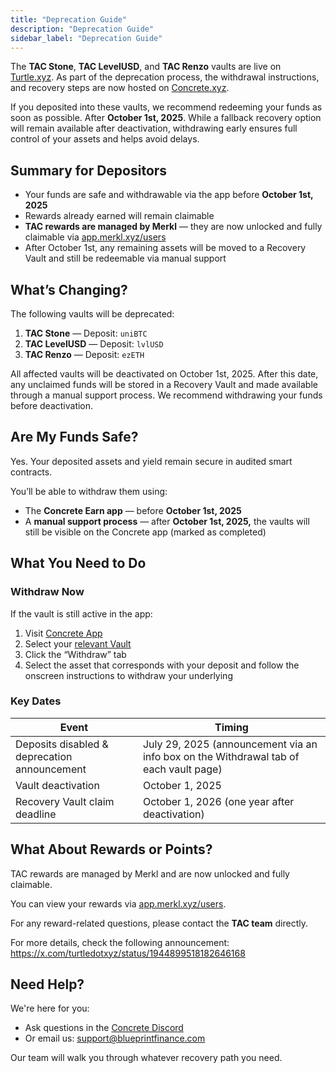 ```yaml
---
title: "Deprecation Guide"
description: "Deprecation Guide"
sidebar_label: "Deprecation Guide"
---
```


The **TAC Stone**, **TAC LevelUSD**, and **TAC Renzo** vaults are live on [Turtle.xyz](https://app.turtle.xyz/campaigns/tac). As part of the deprecation process, the withdrawal instructions, and recovery steps are now hosted on [Concrete.xyz](https://app.concrete.xyz/earn).

If you deposited into these vaults, we recommend redeeming your funds as soon as possible. After **October 1st, 2025**. While a fallback recovery option will remain available after deactivation, withdrawing early ensures full control of your assets and helps avoid delays.

## Summary for Depositors

- Your funds are safe and withdrawable via the app before **October 1st, 2025**
- Rewards already earned will remain claimable
- **TAC rewards are managed by Merkl** — they are now unlocked and fully claimable via [app.merkl.xyz/users](https://app.merkl.xyz/users)
- After October 1st, any remaining assets will be moved to a Recovery Vault and still be redeemable via manual support

## What’s Changing?

The following vaults will be deprecated:

1. **TAC Stone** — Deposit: `uniBTC`
2. **TAC LevelUSD** — Deposit: `lvlUSD`
3. **TAC Renzo** — Deposit: `ezETH`

All affected vaults will be deactivated on October 1st, 2025. After this date, any unclaimed funds will be stored in a Recovery Vault and made available through a manual support process. We recommend withdrawing your funds before deactivation.

## Are My Funds Safe?

Yes. Your deposited assets and yield remain secure in audited smart contracts.

You’ll be able to withdraw them using:

- The **Concrete Earn app** — before **October 1st, 2025**
- A **manual support process** — after **October 1st, 2025,** the vaults will still be visible on the Concrete app (marked as completed)

## What You Need to Do

### Withdraw Now

If the vault is still active in the app:

1. Visit [Concrete App](https://app.concrete.xyz/)
2. Select your [relevant Vault](https://app.concrete.xyz/vault/tac)
3. Click the “Withdraw” tab
4. Select the asset that corresponds with your deposit and follow the onscreen instructions to withdraw your underlying

### Key Dates

| **Event** | **Timing** |
| --- | --- |
| Deposits disabled & deprecation announcement | July 29, 2025 (announcement via an info box on the Withdrawal tab of each vault page) |
| Vault deactivation | October 1, 2025 |
| Recovery Vault claim deadline | October 1, 2026 (one year after deactivation) |

## What About Rewards or Points?

TAC rewards are managed by Merkl and are now unlocked and fully claimable.

You can view your rewards via [app.merkl.xyz/users](https://app.merkl.xyz/users).

For any reward-related questions, please contact the **TAC team** directly.

For more details, check the following announcement:
 https://x.com/turtledotxyz/status/1944899518182646168

## Need Help?

We're here for you:

- Ask questions in the [Concrete Discord](https://discord.gg/concretexyz)
- Or email us: [support@blueprintfinance.com](mailto:support@blueprintfinance.com)

Our team will walk you through whatever recovery path you need.
